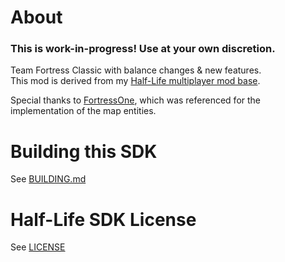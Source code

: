 About
======================

### This is work-in-progress! Use at your own discretion.

Team Fortress Classic with balance changes & new features.  
This mod is derived from my [Half-Life multiplayer mod base](https://github.com/Toodles2You/halflife-deathmatch).  

Special thanks to [FortressOne](https://www.fortressone.org/), which was referenced for the implementation of the map entities.  

Building this SDK
======================

See [BUILDING.md](BUILDING.md)

Half-Life SDK License
======================

See [LICENSE](LICENSE)

